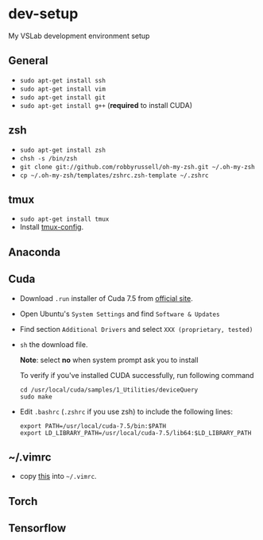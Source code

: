 # dev-setup
My VSLab development environment setup

## General
- `sudo apt-get install ssh`
- `sudo apt-get install vim`
- `sudo apt-get install git`
- `sudo apt-get install g++` (**required** to install CUDA)

## zsh

- `sudo apt-get install zsh`
- `chsh -s /bin/zsh`
- `git clone git://github.com/robbyrussell/oh-my-zsh.git ~/.oh-my-zsh`
- `cp ~/.oh-my-zsh/templates/zshrc.zsh-template ~/.zshrc`

## tmux

- `sudo apt-get install tmux`
- Install [tmux-config](https://github.com/tony/tmux-config).


## Anaconda


## Cuda
- Download `.run` installer of Cuda 7.5 from [official site](https://developer.nvidia.com/cuda-toolkit).
- Open Ubuntu's `System Settings` and find `Software & Updates`
- Find section `Additional Drivers` and select `XXX (proprietary, tested)`
- `sh` the download file.

  **Note**: select **no** when system prompt ask you to install

  To verify if you've installed CUDA successfully, run following command
  ```
  cd /usr/local/cuda/samples/1_Utilities/deviceQuery
  sudo make
  ```
- Edit `.bashrc` (`.zshrc` if you use zsh) to include the following lines:

  ```
  export PATH=/usr/local/cuda-7.5/bin:$PATH
  export LD_LIBRARY_PATH=/usr/local/cuda-7.5/lib64:$LD_LIBRARY_PATH
  ```

## ~/.vimrc
- copy [this](https://github.com/amix/vimrc/blob/master/vimrcs/basic.vim) into `~/.vimrc`.

## Torch

## Tensorflow
